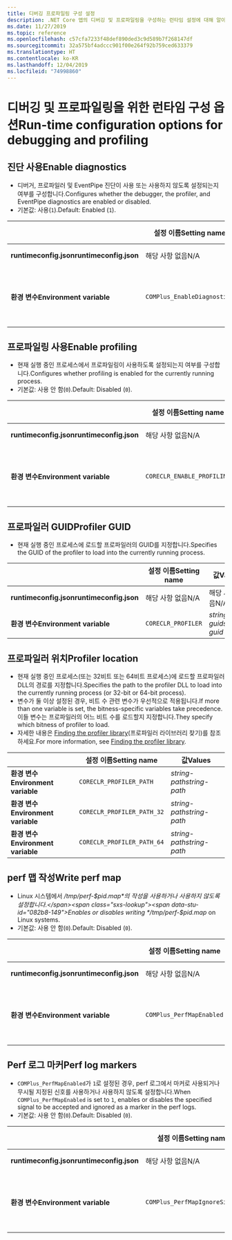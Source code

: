 ```yaml
---
title: 디버깅 프로파일링 구성 설정
description: .NET Core 앱의 디버깅 및 프로파일링을 구성하는 런타임 설정에 대해 알아봅니다.
ms.date: 11/27/2019
ms.topic: reference
ms.openlocfilehash: c57cfa7233f48def890ded3c9d589b7f268147df
ms.sourcegitcommit: 32a575bf4adccc901f00e264f92b759ced633379
ms.translationtype: HT
ms.contentlocale: ko-KR
ms.lasthandoff: 12/04/2019
ms.locfileid: "74998860"
---
```

# <a name="run-time-configuration-options-for-debugging-and-profiling"></a><span data-ttu-id="082b8-103">디버깅 및 프로파일링을 위한 런타임 구성 옵션</span><span class="sxs-lookup"><span data-stu-id="082b8-103">Run-time configuration options for debugging and profiling</span></span>

## <a name="enable-diagnostics"></a><span data-ttu-id="082b8-104">진단 사용</span><span class="sxs-lookup"><span data-stu-id="082b8-104">Enable diagnostics</span></span>

- <span data-ttu-id="082b8-105">디버거, 프로파일러 및 EventPipe 진단이 사용 또는 사용하지 않도록 설정되는지 여부를 구성합니다.</span><span class="sxs-lookup"><span data-stu-id="082b8-105">Configures whether the debugger, the profiler, and EventPipe diagnostics are enabled or disabled.</span></span>
- <span data-ttu-id="082b8-106">기본값: 사용(`1`).</span><span class="sxs-lookup"><span data-stu-id="082b8-106">Default: Enabled (`1`).</span></span>

| | <span data-ttu-id="082b8-107">설정 이름</span><span class="sxs-lookup"><span data-stu-id="082b8-107">Setting name</span></span> | <span data-ttu-id="082b8-108">값</span><span class="sxs-lookup"><span data-stu-id="082b8-108">Values</span></span> |
| - | - | - |
| <span data-ttu-id="082b8-109">**runtimeconfig.json**</span><span class="sxs-lookup"><span data-stu-id="082b8-109">**runtimeconfig.json**</span></span> | <span data-ttu-id="082b8-110">해당 사항 없음</span><span class="sxs-lookup"><span data-stu-id="082b8-110">N/A</span></span> | <span data-ttu-id="082b8-111">해당 사항 없음</span><span class="sxs-lookup"><span data-stu-id="082b8-111">N/A</span></span> |
| <span data-ttu-id="082b8-112">**환경 변수**</span><span class="sxs-lookup"><span data-stu-id="082b8-112">**Environment variable**</span></span> | `COMPlus_EnableDiagnostics` | <span data-ttu-id="082b8-113">`1` - 사용</span><span class="sxs-lookup"><span data-stu-id="082b8-113">`1` - enabled</span></span><br/><span data-ttu-id="082b8-114">`0` - 사용 안 함</span><span class="sxs-lookup"><span data-stu-id="082b8-114">`0` - disabled</span></span> |

## <a name="enable-profiling"></a><span data-ttu-id="082b8-115">프로파일링 사용</span><span class="sxs-lookup"><span data-stu-id="082b8-115">Enable profiling</span></span>

- <span data-ttu-id="082b8-116">현재 실행 중인 프로세스에서 프로파일링이 사용하도록 설정되는지 여부를 구성합니다.</span><span class="sxs-lookup"><span data-stu-id="082b8-116">Configures whether profiling is enabled for the currently running process.</span></span>
- <span data-ttu-id="082b8-117">기본값: 사용 안 함(`0`).</span><span class="sxs-lookup"><span data-stu-id="082b8-117">Default: Disabled (`0`).</span></span>

| | <span data-ttu-id="082b8-118">설정 이름</span><span class="sxs-lookup"><span data-stu-id="082b8-118">Setting name</span></span> | <span data-ttu-id="082b8-119">값</span><span class="sxs-lookup"><span data-stu-id="082b8-119">Values</span></span> |
| - | - | - |
| <span data-ttu-id="082b8-120">**runtimeconfig.json**</span><span class="sxs-lookup"><span data-stu-id="082b8-120">**runtimeconfig.json**</span></span> | <span data-ttu-id="082b8-121">해당 사항 없음</span><span class="sxs-lookup"><span data-stu-id="082b8-121">N/A</span></span> | <span data-ttu-id="082b8-122">해당 사항 없음</span><span class="sxs-lookup"><span data-stu-id="082b8-122">N/A</span></span> |
| <span data-ttu-id="082b8-123">**환경 변수**</span><span class="sxs-lookup"><span data-stu-id="082b8-123">**Environment variable**</span></span> | `CORECLR_ENABLE_PROFILING` | <span data-ttu-id="082b8-124">`0` - 사용 안 함</span><span class="sxs-lookup"><span data-stu-id="082b8-124">`0` - disabled</span></span><br/><span data-ttu-id="082b8-125">`1` - 사용</span><span class="sxs-lookup"><span data-stu-id="082b8-125">`1` - enabled</span></span> |

## <a name="profiler-guid"></a><span data-ttu-id="082b8-126">프로파일러 GUID</span><span class="sxs-lookup"><span data-stu-id="082b8-126">Profiler GUID</span></span>

- <span data-ttu-id="082b8-127">현재 실행 중인 프로세스에 로드할 프로파일러의 GUID를 지정합니다.</span><span class="sxs-lookup"><span data-stu-id="082b8-127">Specifies the GUID of the profiler to load into the currently running process.</span></span>

| | <span data-ttu-id="082b8-128">설정 이름</span><span class="sxs-lookup"><span data-stu-id="082b8-128">Setting name</span></span> | <span data-ttu-id="082b8-129">값</span><span class="sxs-lookup"><span data-stu-id="082b8-129">Values</span></span> |
| - | - | - |
| <span data-ttu-id="082b8-130">**runtimeconfig.json**</span><span class="sxs-lookup"><span data-stu-id="082b8-130">**runtimeconfig.json**</span></span> | <span data-ttu-id="082b8-131">해당 사항 없음</span><span class="sxs-lookup"><span data-stu-id="082b8-131">N/A</span></span> | <span data-ttu-id="082b8-132">해당 사항 없음</span><span class="sxs-lookup"><span data-stu-id="082b8-132">N/A</span></span> |
| <span data-ttu-id="082b8-133">**환경 변수**</span><span class="sxs-lookup"><span data-stu-id="082b8-133">**Environment variable**</span></span> | `CORECLR_PROFILER` | <span data-ttu-id="082b8-134">*string-guid*</span><span class="sxs-lookup"><span data-stu-id="082b8-134">*string-guid*</span></span> |

## <a name="profiler-location"></a><span data-ttu-id="082b8-135">프로파일러 위치</span><span class="sxs-lookup"><span data-stu-id="082b8-135">Profiler location</span></span>

- <span data-ttu-id="082b8-136">현재 실행 중인 프로세스(또는 32비트 또는 64비트 프로세스)에 로드할 프로파일러 DLL의 경로를 지정합니다.</span><span class="sxs-lookup"><span data-stu-id="082b8-136">Specifies the path to the profiler DLL to load into the currently running process (or 32-bit or 64-bit process).</span></span>
- <span data-ttu-id="082b8-137">변수가 둘 이상 설정된 경우, 비트 수 관련 변수가 우선적으로 적용됩니다.</span><span class="sxs-lookup"><span data-stu-id="082b8-137">If more than one variable is set, the bitness-specific variables take precedence.</span></span> <span data-ttu-id="082b8-138">이들 변수는 프로파일러의 어느 비트 수를 로드할지 지정합니다.</span><span class="sxs-lookup"><span data-stu-id="082b8-138">They specify which bitness of profiler to load.</span></span>
- <span data-ttu-id="082b8-139">자세한 내용은 [Finding the profiler library](https://github.com/dotnet/runtime/blob/master/docs/design/coreclr/profiling/Profiler%20Loading.md)(프로파일러 라이브러리 찾기)를 참조하세요.</span><span class="sxs-lookup"><span data-stu-id="082b8-139">For more information, see [Finding the profiler library](https://github.com/dotnet/runtime/blob/master/docs/design/coreclr/profiling/Profiler%20Loading.md).</span></span>

| | <span data-ttu-id="082b8-140">설정 이름</span><span class="sxs-lookup"><span data-stu-id="082b8-140">Setting name</span></span> | <span data-ttu-id="082b8-141">값</span><span class="sxs-lookup"><span data-stu-id="082b8-141">Values</span></span> |
| - | - | - |
| <span data-ttu-id="082b8-142">**환경 변수**</span><span class="sxs-lookup"><span data-stu-id="082b8-142">**Environment variable**</span></span> | `CORECLR_PROFILER_PATH` | <span data-ttu-id="082b8-143">*string-path*</span><span class="sxs-lookup"><span data-stu-id="082b8-143">*string-path*</span></span> |
| <span data-ttu-id="082b8-144">**환경 변수**</span><span class="sxs-lookup"><span data-stu-id="082b8-144">**Environment variable**</span></span> | `CORECLR_PROFILER_PATH_32` | <span data-ttu-id="082b8-145">*string-path*</span><span class="sxs-lookup"><span data-stu-id="082b8-145">*string-path*</span></span> |
| <span data-ttu-id="082b8-146">**환경 변수**</span><span class="sxs-lookup"><span data-stu-id="082b8-146">**Environment variable**</span></span> | `CORECLR_PROFILER_PATH_64` | <span data-ttu-id="082b8-147">*string-path*</span><span class="sxs-lookup"><span data-stu-id="082b8-147">*string-path*</span></span> |

## <a name="write-perf-map"></a><span data-ttu-id="082b8-148">perf 맵 작성</span><span class="sxs-lookup"><span data-stu-id="082b8-148">Write perf map</span></span>

- <span data-ttu-id="082b8-149">Linux 시스템에서 */tmp/perf-$pid.map*의 작성을 사용하거나 사용하지 않도록 설정합니다.</span><span class="sxs-lookup"><span data-stu-id="082b8-149">Enables or disables writing */tmp/perf-$pid.map* on Linux systems.</span></span>
- <span data-ttu-id="082b8-150">기본값: 사용 안 함(`0`).</span><span class="sxs-lookup"><span data-stu-id="082b8-150">Default: Disabled (`0`).</span></span>

| | <span data-ttu-id="082b8-151">설정 이름</span><span class="sxs-lookup"><span data-stu-id="082b8-151">Setting name</span></span> | <span data-ttu-id="082b8-152">값</span><span class="sxs-lookup"><span data-stu-id="082b8-152">Values</span></span> |
| - | - | - |
| <span data-ttu-id="082b8-153">**runtimeconfig.json**</span><span class="sxs-lookup"><span data-stu-id="082b8-153">**runtimeconfig.json**</span></span> | <span data-ttu-id="082b8-154">해당 사항 없음</span><span class="sxs-lookup"><span data-stu-id="082b8-154">N/A</span></span> | <span data-ttu-id="082b8-155">해당 사항 없음</span><span class="sxs-lookup"><span data-stu-id="082b8-155">N/A</span></span> |
| <span data-ttu-id="082b8-156">**환경 변수**</span><span class="sxs-lookup"><span data-stu-id="082b8-156">**Environment variable**</span></span> | `COMPlus_PerfMapEnabled` | <span data-ttu-id="082b8-157">`0` - 사용 안 함</span><span class="sxs-lookup"><span data-stu-id="082b8-157">`0` - disabled</span></span><br/><span data-ttu-id="082b8-158">`1` - 사용</span><span class="sxs-lookup"><span data-stu-id="082b8-158">`1` - enabled</span></span> |

## <a name="perf-log-markers"></a><span data-ttu-id="082b8-159">Perf 로그 마커</span><span class="sxs-lookup"><span data-stu-id="082b8-159">Perf log markers</span></span>

- <span data-ttu-id="082b8-160">`COMPlus_PerfMapEnabled`가 `1`로 설정된 경우, perf 로그에서 마커로 사용되거나 무시될 지정된 신호를 사용하거나 사용하지 않도록 설정합니다.</span><span class="sxs-lookup"><span data-stu-id="082b8-160">When `COMPlus_PerfMapEnabled` is set to `1`, enables or disables the specified signal to be accepted and ignored as a marker in the perf logs.</span></span>
- <span data-ttu-id="082b8-161">기본값: 사용 안 함(`0`).</span><span class="sxs-lookup"><span data-stu-id="082b8-161">Default: Disabled (`0`).</span></span>

| | <span data-ttu-id="082b8-162">설정 이름</span><span class="sxs-lookup"><span data-stu-id="082b8-162">Setting name</span></span> | <span data-ttu-id="082b8-163">값</span><span class="sxs-lookup"><span data-stu-id="082b8-163">Values</span></span> |
| - | - | - |
| <span data-ttu-id="082b8-164">**runtimeconfig.json**</span><span class="sxs-lookup"><span data-stu-id="082b8-164">**runtimeconfig.json**</span></span> | <span data-ttu-id="082b8-165">해당 사항 없음</span><span class="sxs-lookup"><span data-stu-id="082b8-165">N/A</span></span> | <span data-ttu-id="082b8-166">해당 사항 없음</span><span class="sxs-lookup"><span data-stu-id="082b8-166">N/A</span></span> |
| <span data-ttu-id="082b8-167">**환경 변수**</span><span class="sxs-lookup"><span data-stu-id="082b8-167">**Environment variable**</span></span> | `COMPlus_PerfMapIgnoreSignal` | <span data-ttu-id="082b8-168">`0` - 사용 안 함</span><span class="sxs-lookup"><span data-stu-id="082b8-168">`0` - disabled</span></span><br/><span data-ttu-id="082b8-169">`1` - 사용</span><span class="sxs-lookup"><span data-stu-id="082b8-169">`1` - enabled</span></span> |
